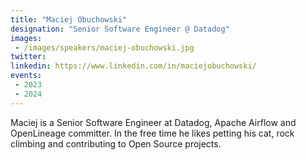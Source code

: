 ```yaml
---
title: "Maciej Obuchowski"
designation: "Senior Software Engineer @ Datadog"
images:
 - /images/speakers/maciej-obuchowski.jpg
twitter: 
linkedin: https://www.linkedin.com/in/maciejobuchowski/
events:
 - 2023
 - 2024
---
```


Maciej is a Senior Software Engineer at Datadog, Apache Airflow and OpenLineage committer. 
In the free time he likes petting his cat, rock climbing and contributing to Open Source projects.
